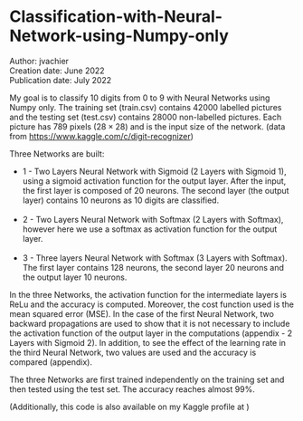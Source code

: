 # Classification-with-Neural-Network-using-Numpy-only

Author: jvachier <br>
Creation date: June 2022 <br>
Publication date: July 2022 <br>

My goal is to classify $10$ digits from $0$ to $9$ with Neural Networks using Numpy only. The training set (train.csv) contains $42 000$ labelled pictures and the testing set (test.csv) contains $28 000$ non-labelled pictures. Each picture has $789$ pixels ($28 \times 28$) and is the input size of the network. (data from https://www.kaggle.com/c/digit-recognizer) <br>

Three Networks are built: <br> 
* 1 - Two Layers Neural Network with Sigmoid (2 Layers with Sigmoid 1), using a sigmoid activation function for the output layer. After the input, the first layer is composed of $20$ neurons. The second layer (the output layer) contains $10$ neurons as $10$ digits are classified. <br><br>
* 2 - Two Layers Neural Network with Softmax (2 Layers with Softmax), however here we use a softmax as activation function for the output layer. <br><br>
* 3 - Three layers Neural Network with Softmax (3 Layers with Softmax). The first layer contains $128$ neurons, the second layer $20$ neurons and the output layer $10$ neurons.

In the three Networks, the activation function for the intermediate layers is ReLu and the accuracy is computed. Moreover, the cost function used is the mean squared error (MSE). In the case of the first Neural Network, two backward propagations are used to show that it is not necessary to include the activation function of the output layer in the computations (appendix - 2 Layers with Sigmoid 2). In addition, to see the effect of the learning rate in the third Neural Network, two values are used and the accuracy is compared (appendix). <br>

The three Networks are first trained independently on the training set and then tested using the test set. The accuracy reaches almost $99\%$.

(Additionally, this code is also available on my Kaggle profile at )
